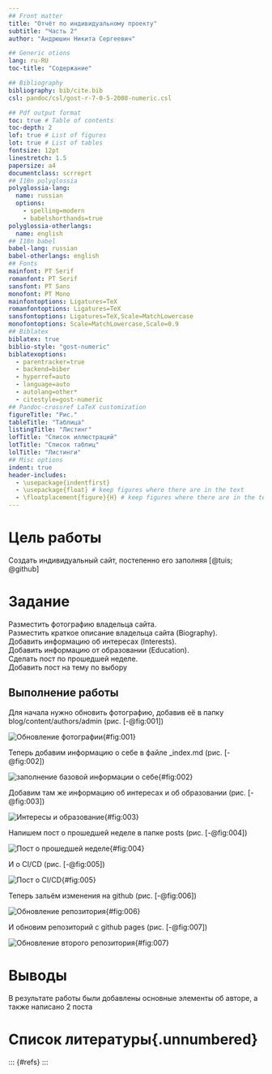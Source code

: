 ```yaml
---
## Front matter
title: "Отчёт по индивидуальному проекту"
subtitle: "Часть 2"
author: "Андрюшин Никита Сергеевич"

## Generic otions
lang: ru-RU
toc-title: "Содержание"

## Bibliography
bibliography: bib/cite.bib
csl: pandoc/csl/gost-r-7-0-5-2008-numeric.csl

## Pdf output format
toc: true # Table of contents
toc-depth: 2
lof: true # List of figures
lot: true # List of tables
fontsize: 12pt
linestretch: 1.5
papersize: a4
documentclass: scrreprt
## I18n polyglossia
polyglossia-lang:
  name: russian
  options:
	- spelling=modern
	- babelshorthands=true
polyglossia-otherlangs:
  name: english
## I18n babel
babel-lang: russian
babel-otherlangs: english
## Fonts
mainfont: PT Serif
romanfont: PT Serif
sansfont: PT Sans
monofont: PT Mono
mainfontoptions: Ligatures=TeX
romanfontoptions: Ligatures=TeX
sansfontoptions: Ligatures=TeX,Scale=MatchLowercase
monofontoptions: Scale=MatchLowercase,Scale=0.9
## Biblatex
biblatex: true
biblio-style: "gost-numeric"
biblatexoptions:
  - parentracker=true
  - backend=biber
  - hyperref=auto
  - language=auto
  - autolang=other*
  - citestyle=gost-numeric
## Pandoc-crossref LaTeX customization
figureTitle: "Рис."
tableTitle: "Таблица"
listingTitle: "Листинг"
lofTitle: "Список иллюстраций"
lotTitle: "Список таблиц"
lolTitle: "Листинги"
## Misc options
indent: true
header-includes:
  - \usepackage{indentfirst}
  - \usepackage{float} # keep figures where there are in the text
  - \floatplacement{figure}{H} # keep figures where there are in the text
---
```


# Цель работы

Создать индивидуальный сайт, постепенно его заполняя [@tuis; @github]

# Задание

Разместить фотографию владельца сайта.  
Разместить краткое описание владельца сайта (Biography).  
Добавить информацию об интересах (Interests).  
Добавить информацию от образовании (Education).  
Сделать пост по прошедшей неделе.  
Добавить пост на тему по выбору

## Выполнение работы

Для начала нужно обновить фотографию, добавив её в папку blog/content/authors/admin (рис. [-@fig:001])

![Обновление фотографии](image/1.jpg){#fig:001}

Теперь добавим информацию о себе в файле _index.md (рис. [-@fig:002])

![заполнение базовой информации о себе](image/2.jpg){#fig:002}

Добавим там же информацию об интересах и об образовании (рис. [-@fig:003])

![Интересы и образование](image/3.jpg){#fig:003}

Напишем пост о прошедшей неделе в папке posts (рис. [-@fig:004])

![Пост о прошедшей неделе](image/4.jpg){#fig:004}

И о CI/CD (рис. [-@fig:005])

![Пост о CI/CD](image/5.jpg){#fig:005}

Теперь зальём изменения на github (рис. [-@fig:006])

![Обновление репозитория](image/6.jpg){#fig:006}

И обновим репозиторий с github pages (рис. [-@fig:007])

![Обновление второго репозитория](image/7.jpg){#fig:007}

# Выводы

В результате работы были добавлены основные элементы об авторе, а также написано 2 поста

# Список литературы{.unnumbered}

::: {#refs}
:::
